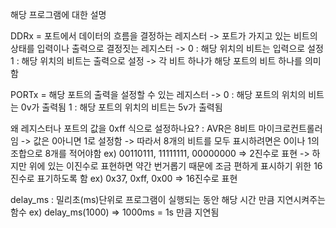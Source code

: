해당 프로그램에 대한 설명

DDRx = 포트에서 데이터의 흐름을 결정하는 레지스터
	-> 포트가 가지고 있는 비트의 상태를 입력이나 출력으로 결정짓는 레지스터
	-> 0 : 해당 위치의 비트는 입력으로 설정
	   1 : 해당 위치의 비트는 출력으로 설정
	-> 각 비트 하나가 해당 포트의 비트 하나를 의미함

PORTx = 해당 포트의 출력을 설정할 수 있는 레지스터
	-> 0 : 해당 포트의 위치의 비트는 0v가 출력됨
	   1 : 해당 포트의 위치의 비트는 5v가 출력됨

왜 레지스터나 포트의 값을 0xff 식으로 설정하나요?
  : AVR은 8비트 마이크로컨트롤러임
    -> 값은 0아니면 1로 설정함
    -> 따라서 8개의 비트를 모두 표시하려면은 0이나 1의 조합으로 8개를 적어야함
       ex) 00110111, 11111111, 00000000 => 2진수로 표현
    -> 하지만 위에 있는 이진수로 표현하면 약간 번거롭기 때문에 조금 편하게 표시하기 위한 16진수로 표기하도록 함
       ex) 0x37, 0xff, 0x00 => 16진수로 표현

delay_ms : 밀리초(ms)단위로 프로그램이 실행되는 동안 해당 시간 만큼 지연시켜주는 함수
  ex) delay_ms(1000) => 1000ms = 1s 만큼 지연됨
